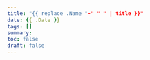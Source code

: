 ```yaml
---
title: "{{ replace .Name "-" " " | title }}"
date: {{ .Date }}
tags: []
summary:
toc: false
draft: false
---
```


